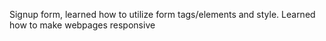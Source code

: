 Signup form, learned how to utilize form tags/elements and style. Learned how to make webpages responsive
